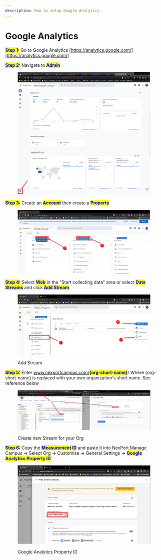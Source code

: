 ```yaml
---
description: How to setup Google Analytics
---
```


# Google Analytics

<mark style="color:blue;">**Step 1:**</mark>  Go to Google Analytics [https://analytics.google.com/](https://analytics.google.com/)

<mark style="color:blue;">**Step 2:**</mark>  Navigate to <mark style="color:blue;">**Admin**</mark>

<figure><img src="../../../../../../.gitbook/assets/image (34).png" alt=""><figcaption></figcaption></figure>

<mark style="color:blue;">**Step 3:**</mark>  Create an <mark style="color:blue;">**Account**</mark> then create a <mark style="color:blue;">**Property**</mark>

<figure><img src="../../../../../../.gitbook/assets/image (33).png" alt=""><figcaption></figcaption></figure>

<mark style="color:blue;">**Step 4:**</mark>  Select <mark style="color:blue;">**Web**</mark> in the "Start collecting data" area or select <mark style="color:blue;">**Data Streams**</mark> and click <mark style="color:blue;">**Add Stream**</mark>

<figure><img src="../../../../../../.gitbook/assets/image (30).png" alt=""><figcaption><p>Add Stream</p></figcaption></figure>



<mark style="color:blue;">**Step 5:**</mark>  Enter www.nexportcampus.com/<mark style="color:blue;">**{org-short-name}**</mark>/ Where {org-short-name} is replaced with your own organization's short name. See reference below&#x20;

<figure><img src="../../../../../../.gitbook/assets/image (29).png" alt=""><figcaption><p>Create new Stream for your Org</p></figcaption></figure>

<mark style="color:blue;">**Step 6:**</mark>  Copy the <mark style="color:blue;">**Measurement ID**</mark> and paste it into NexPort Manage Campus -> Select Org -> Customize -> General Settings -> <mark style="color:blue;">**Google Analytics Property ID**</mark>

<figure><img src="../../../../../../.gitbook/assets/image (31).png" alt=""><figcaption><p>Google Analytics Property ID</p></figcaption></figure>

